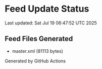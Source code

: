 # Feed Update Status
Last updated: Sat Jul 19 06:47:52 UTC 2025

## Feed Files Generated
- master.xml (81113 bytes)

Generated by GitHub Actions
